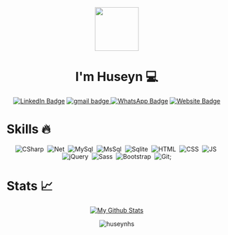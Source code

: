  <div id="header" align="center">
  <img src="https://media.giphy.com/media/KzJkzjggfGN5Py6nkT/giphy.gif" width="100"/>
</div>
<div align="center"><h1>I'm Huseyn 💻</h1></div>
<div align="center">
   <a href="https://www.linkedin.com/in/huseyn-huseynli-665159250/" rel="nofollow"><img src="https://img.shields.io/badge/LinkedIn-blue?style=for-the-badge&logo=linkedin&logoColor=white" alt="LinkedIn Badge"/></a>
  <a href="mailto:huseynsh@code.edu.az" ><img src="https://img.shields.io/badge/Gmail-D14836?style=for-the-badge&logo=gmail&logoColor=white" alt="gmail badge"/> </a>
  <a href="https://wa.me/qr/YMVBE3ZEVSDXF1 " rel="nofollow"><img src="https://img.shields.io/badge/WhatsApp-25D366?style=for-the-badge&logo=whatsapp&logoColor=white" alt="WhatsApp Badge"/></a>
  <a href="https://www.huseinly.com/" rel="nofollow"><img src="https://img.shields.io/badge/website-000000?style=for-the-badge&logo=About.me&logoColor=white" alt="Website Badge"/></a>
</div>

 <h1>Skills 🔥</h1>
<div align='center'>
 <img src="https://img.shields.io/badge/C%23-239120?style=for-the-badge&logo=c-sharp&logoColor=white" title="CSharp" alt="CSharp"/>&nbsp;
 <img src="https://img.shields.io/badge/.NET-512BD4?style=for-the-badge&logo=dotnet&logoColor=white" title="Net" alt="Net"/>&nbsp;
 <img src="https://img.shields.io/badge/MySQL-005C84?style=for-the-badge&logo=mysql&logoColor=white" title="MySql" alt="MySql"/>&nbsp;
 <img src="https://img.shields.io/badge/Microsoft%20SQL%20Server-CC2927?style=for-the-badge&logo=microsoft%20sql%20server&logoColor=white" title="MsSql" alt="MsSql"/>&nbsp;
 <img src="https://img.shields.io/badge/SQLite-07405E?style=for-the-badge&logo=sqlite&logoColor=white" title="Sqlite" alt="Sqlite"/>&nbsp;
 <img src="https://img.shields.io/badge/HTML5-E34F26?style=for-the-badge&logo=html5&logoColor=white" title="HTML" alt="HTML"/>&nbsp;
 <img src="https://img.shields.io/badge/CSS3-1572B6?style=for-the-badge&logo=css3&logoColor=white" title="CSS" alt="CSS"/>&nbsp;
 <img src="https://img.shields.io/badge/JavaScript-323330?style=for-the-badge&logo=javascript&logoColor=F7DF1E" title="JS" alt="JS"/>&nbsp;
 <img src="https://img.shields.io/badge/jQuery-0769AD?style=for-the-badge&logo=jquery&logoColor=white" title="jQuery" alt="jQuery"/>&nbsp;
 <img src="https://img.shields.io/badge/Sass-CC6699?style=for-the-badge&logo=sass&logoColor=white" title="Sass" alt="Sass"/>&nbsp;
 <img src="https://img.shields.io/badge/Bootstrap-563D7C?style=for-the-badge&logo=bootstrap&logoColor=white" title="Bootstrap" alt="Bootstrap"/>&nbsp;
 <img src="https://img.shields.io/badge/GIT-E44C30?style=for-the-badge&logo=git&logoColor=white" title="Git" alt="Git"/>;
 
</div>
<h1>Stats 📈</h1>
<div align='center'>
<a href="https://github-readme-stats.vercel.app/api?username=huseynhs&show_icons=true&count_private=true&hide_border=true"><img alt="My Github Stats" src="https://github-readme-stats.vercel.app/api?username=huseynhs&show_icons=true&count_private=true&hide_border=true&theme=swift" /></a>
<p align="center"> <img src="https://komarev.com/ghpvc/?username=huseynhs&label=Profile%20views&color=0e75b6&style=flat" alt="huseynhs" /> </p>
</div>
